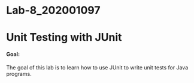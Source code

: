 # Lab-8_202001097

# Unit Testing with JUnit

#### Goal:
The goal of this lab is to learn how to use JUnit to write unit tests for Java programs.

